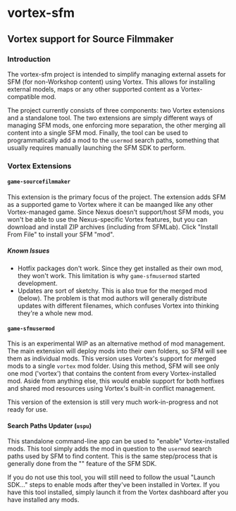 # vortex-sfm

## Vortex support for Source Filmmaker

### Introduction

The vortex-sfm project is intended to simplify managing external assets for SFM (for non-Workshop content) using Vortex. This allows for installing external models, maps or any other supported content as a Vortex-compatible mod.

The project currently consists of three components: two Vortex extensions and a standalone tool. The two extensions are simply different ways of managing SFM mods, one enforcing more separation, the other merging all content into a single SFM mod. Finally, the tool can be used to programmatically add a mod to the `usermod` search paths, something that usually requires manually launching the SFM SDK to perform.

### Vortex Extensions

#### `game-sourcefilmmaker`

This extension is the primary focus of the project. The extension adds SFM as a supported game to Vortex where it can be maanged like any other Vortex-managed game. Since Nexus doesn't support/host SFM mods, you won't be able to use the Nexus-specific Vortex features, but you can download and install ZIP archives (including from SFMLab). Click "Install From File" to install your SFM "mod".

##### Known Issues

- Hotfix packages don't work. Since they get installed as their own mod, they won't work. This limitation is why `game-sfmusermod` started development.
- Updates are sort of sketchy. This is also true for the merged mod (below). The problem is that mod authors will generally distribute updates with different filenames, which confuses Vortex into thinking they're a whole new mod.

#### `game-sfmusermod`

This is an experimental WIP as an alternative method of mod management. The main extension will deploy mods into their own folders, so SFM will see them as individual mods. This version uses Vortex's support for merged mods to a single `vortex` mod folder. Using this method, SFM will see only one mod ('vortex') that contains the content from every Vortex-installed mod. Aside from anything else, this would enable support for both hotfixes and shared mod resources using Vortex's built-in conflict management.

This version of the extension is still very much work-in-progress and not ready for use.

#### Search Paths Updater (`uspu`)

This standalone command-line app can be used to "enable" Vortex-installed mods. This tool simply adds the mod in question to the `usermod` search paths used by SFM to find content. This is the same step/process that is generally done from the "" feature of the SFM SDK.

If you do not use this tool, you will still need to follow the usual "Launch SDK..." steps to enable mods after they've been installed in Vortex. If you have this tool installed, simply launch it from the Vortex dashboard after you have installed any mods.